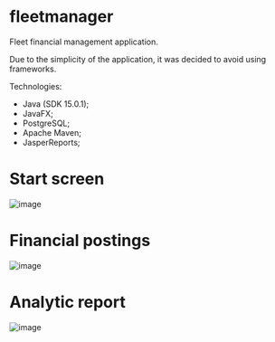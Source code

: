 # fleetmanager
Fleet financial management application.

Due to the simplicity of the application, it was decided to avoid using frameworks.

Technologies:
  * Java (SDK 15.0.1);
  * JavaFX;
  * PostgreSQL;
  * Apache Maven;
  * JasperReports;

# Start screen
![image](https://user-images.githubusercontent.com/43590504/115099683-d9a82a00-9f0d-11eb-9d9b-078537846ff7.png)

# Financial postings
![image](https://user-images.githubusercontent.com/43590504/115100339-56d59e00-9f12-11eb-9aea-b656f920e6ae.png)

# Analytic report
![image](https://user-images.githubusercontent.com/43590504/115100972-f563fe00-9f16-11eb-85f8-e9b325224ffd.png)


